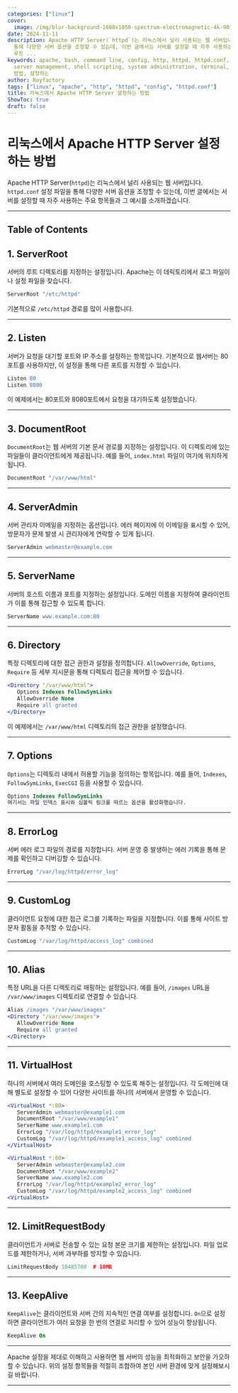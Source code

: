 ```yaml
---
categories: ["linux"]
cover:
  image: /img/blur-background-1680x1050-spectrum-electromagnetic-4k-901-1.jpg
date: 2024-11-11
description: Apache HTTP Server(`httpd`)는 리눅스에서 널리 사용되는 웹 서버입니다. `httpd.conf` 설정 파일을
  통해 다양한 서버 옵션을 조정할 수 있는데, 이번 글에서는 서버를 설정할 때 자주 사용하는 주요 항목들과 그 예시를 소개하겠습니다. --- 서버의
  루트 ...
keywords: apache, bash, command line, config, http, httpd, httpd.conf, linux, server,
  server management, shell scripting, system administration, terminal, unix, 리눅스에서,
  방법, 설정하는
author: Royfactory
tags: ["linux", "apache", "http", "httpd", "config", "httpd.conf"]
title: 리눅스에서 Apache HTTP Server 설정하는 방법
ShowToc: true
draft: false
---
```


# 리눅스에서 Apache HTTP Server 설정하는 방법

Apache HTTP Server(`httpd`)는 리눅스에서 널리 사용되는 웹 서버입니다. `httpd.conf` 설정 파일을 통해 다양한 서버 옵션을 조정할 수 있는데, 이번 글에서는 서버를 설정할 때 자주 사용하는 주요 항목들과 그 예시를 소개하겠습니다.

---
## Table of Contents

## 1. ServerRoot
서버의 루트 디렉토리를 지정하는 설정입니다. Apache는 이 데릭토리에서 로그 파일이나 설정 파일을 찾습니다.
```apache
ServerRoot "/etc/httpd"
```
기본적으로 `/etc/httpd` 경로를 많이 사용합니다.

---

## 2. Listen
서버가 요청을 대기할 포트와 IP 주소를 설정하는 항목입니다. 기본적으로 웹서버는 80 포트를 사용하지만, 이 설정을 통해 다른 포트를 지정할 수 있습니다.
```apache
Listen 80
Listen 8080
```
이 예제에서는 80포트와 8080포트에서 요청을 대기하도록 설정했습니다.

---

## 3. DocumentRoot
`DocumentRoot`는 웹 서버의 기본 문서 경로를 지정하는 설정입니다. 이 디렉토리에 있는 파일들이 클라이언트에게 제공됩니다. 예를 들어, `index.html` 파일이 여기에 위치하게 됩니다.
```apache
DocumentRoot "/var/www/html"
```

---

## 4. ServerAdmin
서버 관리자 이메일을 지정하는 옵션입니다. 에러 페이지에 이 이메일을 표시할 수 있어, 방문자가 문제 발생 시 관리자에게 연락할 수 있게 됩니다.
```apache
ServerAdmin webmaster@example.com
```

---

## 5. ServerName
서버의 호스트 이름과 포트를 지정하는 설정입니다. 도메인 이름을 지정하여 클라이언트가 이를 통해 접근할 수 있도록 합니다.
```apache
ServerName www.example.com:80
```

---

## 6. Directory
특정 디렉토리에 대한 접근 권한과 설정을 정의합니다. `AllowOverride`, `Options`, `Require` 등 세부 지시문을 통해 디렉토리 접근을 제어할 수 있습니다.
```apache
<Directory "/var/www/html">
   Options Indexes FollowSymLinks
   AllowOverride None
   Require all granted
</Directory>
```
이 예제에서는 `/var/www/html` 디렉토리의 접근 권한을 설정했습니다.

---

## 7. Options
`Options`는 디렉토리 내에서 허용할 기능을 정의하는 항목입니다. 예를 들어, `Indexes`, `FollowSymLinks`, `ExecCGI` 등을 사용할 수 있습니다.
```apache
Options Indexes FollowSymLinks
여기서는 파일 인덱스 표시와 심볼릭 링크를 따르는 옵션을 활성화했습니다.
```

---

## 8. ErrorLog
서버 에러 로그 파일의 경로를 지정합니다. 서버 운영 중 발생하는 에러 기록을 통해 문제를 확인하고 디버깅할 수 있습니다.
```apache
ErrorLog "/var/log/httpd/error_log"
```

---

## 9. CustomLog
클라이언트 요청에 대한 접근 로그를 기록하는 파일을 지정합니다. 이를 통해 사이트 방문자 활동을 추적할 수 있습니다.
```apache
CustomLog "/var/log/httpd/access_log" combined
```

---

## 10. Alias
특정 URL을 다른 디렉토리로 매핑하는 설정입니다. 예를 들어, `/images` URL을 `/var/www/images` 디렉토리로 연결할 수 있습니다.
```apache
Alias /images "/var/www/images"
<Directory "/var/www/images">
   AllowOverride None
   Require all granted
</Directory>
```

---

## 11. VirtualHost
하나의 서버에서 여러 도메인을 호스팅할 수 있도록 해주는 설정입니다. 각 도메인에 대해 별도로 설정할 수 있어 다양한 사이트를 하나의 서버에서 운영할 수 있습니다.
```apache
<VirtualHost *:80>
   ServerAdmin webmaster@example1.com
   DocumentRoot "/var/www/example1"
   ServerName www.example1.com
   ErrorLog "/var/log/httpd/example1_error_log"
   CustomLog "/var/log/httpd/example1_access_log" combined
</VirtualHost>

<VirtualHost *:80>
   ServerAdmin webmaster@example2.com
   DocumentRoot "/var/www/example2"
   ServerName www.example2.com
   ErrorLog "/var/log/httpd/example2_error_log"
   CustomLog "/var/log/httpd/example2_access_log" combined
<VirtualHost>
```

---

## 12. LimitRequestBody
클라이언트가 서버로 전송할 수 있는 요청 본문 크기를 제한하는 설정입니다. 파일 업로드를 제한하거나, 서버 과부하를 방지할 수 있습니다.
```apache
LimitRequestBody 10485760  # 10MB
```

---

## 13. KeepAlive
`KeepAlive`는 클라이언트와 서버 간의 지속적인 연결 여부를 설정합니다. `On`으로 설정하면 클라이언트가 여러 요청을 한 번의 연결로 처리할 수 있어 성능이 향상됩니다.
```apache
KeepAlive On
```

---

Apache 설정을 제대로 이해하고 사용하면 웹 서버의 성능을 최적화하고 보안을 가오하할 수 있습니다. 위의 설정 항목들을 적절히 조합하여 본인 서버 환경에 맞게 설정해보시길 바랍니다.

---




